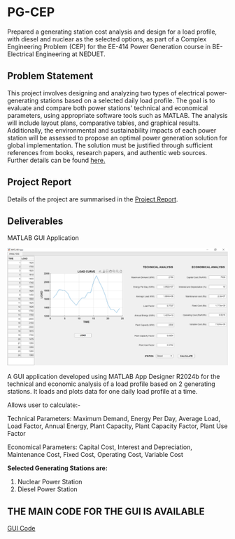 # PG-CEP
Prepared a generating station cost analysis and design for a load profile, with diesel and nuclear as the selected options, as part of a Complex Engineering Problem (CEP) for the EE-414 Power Generation course in BE-Electrical Engineering at NEDUET.

## Problem Statement ##
This project involves designing and analyzing two types of electrical power-generating stations based on a selected daily load profile. The goal is to evaluate and compare both power stations' technical and economical parameters, using appropriate software tools such as MATLAB. The analysis will include layout plans, comparative tables, and graphical results. Additionally, the environmental and sustainability impacts of each power station will be assessed to propose an optimal power generation solution for global implementation. The solution must be justified through sufficient references from books, research papers, and authentic web sources. Further details can be found [here.](https://github.com/InvincibleFrog/PG-CEP/blob/main/CEP%20PG%20batch%202020.pdf)

## Project Report
Details of the project are summarised in the [Project Report](https://github.com/InvincibleFrog/PG-CEP/blob/main/PG_CEP-merged.pdf).

## Deliverables
MATLAB GUI Application

![My Image](MATLAB_GUI.png)

A GUI application developed using MATLAB App Designer R2024b for the technical and economic analysis of a load profile based on 2 generating stations. It loads and plots data for one daily load profile at a time.

Allows user to calculate:-

Technical Parameters: Maximum Demand, Energy Per Day, Average Load, Load Factor, Annual Energy, Plant Capacity, Plant Capacity Factor, Plant Use Factor

Economical Parameters: Capital Cost, Interest and Depreciation, Maintenance Cost, Fixed Cost, Operating Cost, Variable Cost

**Selected Generating Stations are:**
1. Nuclear Power Station 
2. Diesel Power Station

## THE MAIN CODE FOR THE GUI IS AVAILABLE ##
[GUI Code](https://github.com/InvincibleFrog/PG-CEP/blob/main/PG_CEP.mlapp)
